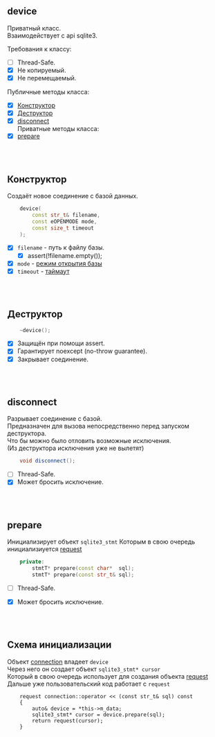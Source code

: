 device
------

Приватный класс.  
Взаимодействует с api sqlite3.  

Требования к классу:  
  - [ ] Thread-Safe.  
  - [x] Не копируемый.  
  - [x] Не перемещаемый.  

Публичные методы класса:  
  - [x] [Конструктор][0]  
  - [x] [Деструктор][1]  
  - [x] [disconnect][2]  
Приватные методы класса:  
  - [x] [prepare][3]  

[0]: #Конструктор   "конструктор сразу создаёт новое соединение"  
[1]: #Деструктор    "разрывает соединение с базой"  
[2]: #disconnect    "обрыв соединения"  
[3]: #begQuery    "подготовка объекта sqlite3_stmt"  


<br />
<br />





Конструктор
-----------
Создаёт новое соединение с базой данных.  

```cpp
    device(
        const str_t& filename,
        const eOPENMODE mode,
        const size_t timeout
    );
```

- [x] `filename` - путь к файлу базы.  
  - [x] assert(!filename.empty());  
- [x] `mode` - [режим открытия базы](002-connect.md/#OPENMODE)
- [x] `timeout` - [таймаут](002-connect.md/#timeout)

<br />
<br />






Деструктор
----------

```cpp
    ~device();
```
- [x] Защищён при помощи assert.  
- [x] Гарантирует noexcept (no-throw guarantee).  
- [x] Закрывает соединение.  

<br />
<br />





disconnect
----------
Разрывает соединение с базой.  
Предназначен для вызова непосредственно перед запуском деструктора.  
Что бы можно было отловить возможные исключения.  
(Из деструктора исключения уже не вылетят)  

```cpp
    void disconnect();
```

- [ ] Thread-Safe.  
- [x] Может бросить исключение.  

<br />
<br />





prepare
-------
Инициализирует объект `sqlite3_stmt`
Которым в свою очередь инициализиуется [request](004-request.md)

```cpp
    private:
        stmtT* prepare(const char*  sql);
        stmtT* prepare(const str_t& sql);
```

- [ ] Thread-Safe.  
- [x] Может бросить исключение.  


<br />
<br />


Схема инициализации
-------------------

Объект [connection](003-connection.md/#connection) владеет `device`  
Через него он создает объект `sqlite3_stmt* cursor`  
Который в свою очередь использует для создания объекта [request](004-request.md)  
Дальше уже пользовательский код работает с `request`  

```
    request connection::operator << (const str_t& sql) const
    {
        auto& device = *this->m_data;
        sqlite3_stmt* cursor = device.prepare(sql);
        return request(cursor);
    }
```

